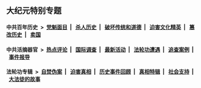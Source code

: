 ## 大纪元特别专题

#### 中共百年历史 &nbsp;>&nbsp; [党魁面目](indexes/nf1176107/README.md?01050430) &nbsp;| &nbsp; [杀人历史](indexes/nf1176106/README.md?01050430) &nbsp;| &nbsp; [破坏传统和道德](indexes/nf1176106/README.md?01050430) &nbsp;| &nbsp; [迫害文化精英](indexes/nf1176111/README.md?01050430) &nbsp;| &nbsp; [篡改历史](indexes/nf1176115/README.md?01050430) &nbsp;| &nbsp; [卖国](indexes/nf1176117/README.md?01050430) 

#### 中共活摘器官 &nbsp;>&nbsp; [热点评论](indexes/nf5879/README.md?01050430) &nbsp;| &nbsp; [国际调查](indexes/nf5947/README.md?01050430) &nbsp;| &nbsp; [最新活动](indexes/nf5883/README.md?01050430) &nbsp;| &nbsp; [法轮功遭遇](indexes/nf5881/README.md?01050430) &nbsp;| &nbsp; [追查案例](indexes/nf5880/README.md?01050430) &nbsp;| &nbsp; [事件报导](indexes/nf5877/README.md?01050430) 

#### 法轮功专辑 &nbsp;>&nbsp; [自焚伪案](indexes/nf5562/README.md?01050430) &nbsp;| &nbsp; [迫害真相](indexes/nf4379/README.md?01050430) &nbsp;| &nbsp; [历史事件回顾](indexes/nf5793/README.md?01050430) &nbsp;| &nbsp; [真相特辑](indexes/nf4389/README.md?01050430) &nbsp;| &nbsp; [社会支持](indexes/nf4386/README.md?01050430) &nbsp;| &nbsp; [大法徒的故事](indexes/nf1147481/README.md?01050430) 


